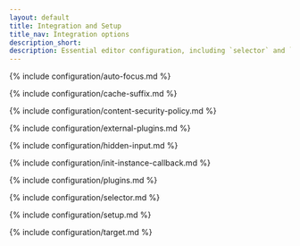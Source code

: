 ```yaml
---
layout: default
title: Integration and Setup
title_nav: Integration options
description_short:
description: Essential editor configuration, including `selector` and `plugins` keys.
---
```


{% include configuration/auto-focus.md %}

{% include configuration/cache-suffix.md %}

{% include configuration/content-security-policy.md %}

{% include configuration/external-plugins.md %}

{% include configuration/hidden-input.md %}

{% include configuration/init-instance-callback.md %}

{% include configuration/plugins.md %}

{% include configuration/selector.md %}

{% include configuration/setup.md %}

{% include configuration/target.md %}
